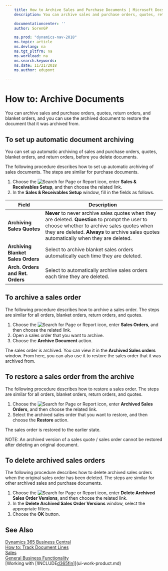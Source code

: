 ```yaml
---
    title: How to Archive Sales and Purchase Documents | Microsoft Docs
    description: You can archive sales and purchase orders, quotes, return orders, and blanket orders, and you can use the archived document to restore the document that it was archived from.

    documentationcenter: ''
    author: SorenGP

    ms.prod: "dynamics-nav-2018"
    ms.topic: article
    ms.devlang: na
    ms.tgt_pltfrm: na
    ms.workload: na
    ms.search.keywords:
    ms.date: 11/21/2018
    ms.author: edupont

---
```

# How to: Archive Documents
You can archive sales and purchase orders, quotes, return orders, and blanket orders, and you can use the archived document to restore the document that it was archived from.

## To set up automatic document archiving  
You can set up automatic archiving of sales and purchase orders, quotes, blanket orders, and return orders, before you delete documents.

The following procedure describes how to set up automatic archiving of sales documents. The steps are similar for purchase documents.
1.  Choose the ![Search for Page or Report](media/ui-search/search_small.png "Search for Page or Report icon") icon, enter **Sales & Receivables Setup**, and then choose the related link.
2. In the **Sales & Receivables Setup** window, fill in the fields as follows.

|Field|Description|
|-----|-----------|
|**Archiving Sales Quotes**|**Never** to never archive sales quotes when they are deleted. **Question** to prompt the user to choose whether to archive sales quotes when they are deleted. **Always** to archive sales quotes automatically when they are deleted.|
|**Archiving Blanket Sales Orders**|Select to archive blanket sales orders automatically each time they are deleted.|
|**Arch. Orders and Ret. Orders**|Select to automatically archive sales orders each time they are deleted.|

## To archive a sales order
The following procedure describes how to archive a sales order. The steps are similar for all orders, blanket orders, return orders, and quotes.

1.  Choose the ![Search for Page or Report](media/ui-search/search_small.png "Search for Page or Report icon") icon, enter **Sales Orders**, and then choose the related link.  
2.  Open a sales order that you want to archive.  
3.  Choose the **Archive Document** action.

The sales order is archived. You can view it in the **Archived Sales orders** window. From here, you can also use it to restore the sales order that it was archived from.

## To restore a sales order from the archive
The following procedure describes how to restore a sales order. The steps are similar for all orders, blanket orders, return orders, and quotes.

1.  Choose the ![Search for Page or Report](media/ui-search/search_small.png "Search for Page or Report icon") icon, enter **Archived Sales Orders**, and then choose the related link.
2.  Select the archived sales order that you want to restore, and then choose the **Restore** action.  

The sales order is restored to the earlier state.

NOTE: An archived version of a sales quote / sales order cannot be restored after deleting an original document.

## To delete archived sales orders
The following procedure describes how to delete archived sales orders when the original sales order has been deleted. The steps are similar for other archived sales and purchase documents.

1.  Choose the ![Search for Page or Report](media/ui-search/search_small.png "Search for Page or Report icon") icon, enter **Delete Archived Sales Order Versions**, and then choose the related link.  
2.  In the **Delete Archived Sales Order Versions** window, select the appropriate filters.  
3.  Choose the **OK** button.

## See Also
[Dynamics 365 Business Central](/dynamics365/business-central/)  
[How to: Track Document Lines](across-how-to-track-document-lines.md)  
[Sales](sales-manage-sales.md)  
[General Business Functionality](ui-across-business-areas.md)  
[Working with [!INCLUDE[d365fin](includes/d365fin_md.md)]](ui-work-product.md)
